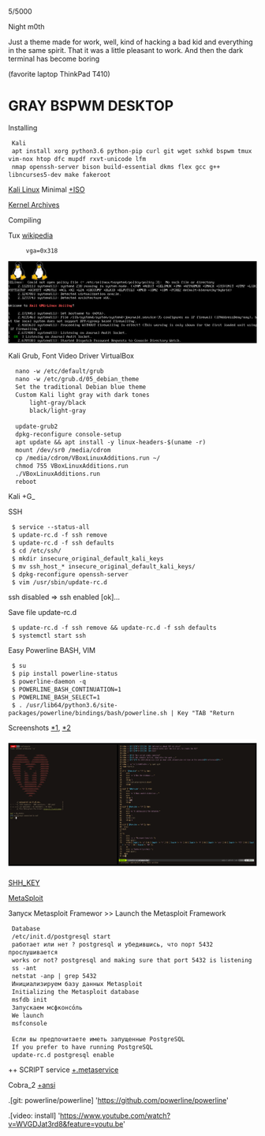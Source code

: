 
5/5000

Night m0th

Just a theme made for work, well, kind of hacking a bad kid and everything in the same spirit.
That it was a little pleasant to work. And then the dark terminal has become boring

(favorite laptop ThinkPad T410)

GRAY BSPWM DESKTOP
====
Installing

     Kali
     apt install xorg python3.6 python-pip curl git wget sxhkd bspwm tmux vim-nox htop dfc mupdf rxvt-unicode lfm
     nmap openssh-server bison build-essential dkms flex gcc g++ libncurses5-dev make fakeroot
     

[Kali Linux](https://www.kali.org/) Minimal [+ISO](https://docs.kali.org/installation/kali-linux-network-mini-iso-install)

[Kernel Archives](https://www.kernel.org/)

Compiling

Tux [wikipedia](https://ru.wikipedia.org/wiki/Tux)

         vga=0x318

![Tux](scrot/kernel_tux.png)

Kali Grub, Font Video Driver VirtualBox
      
      nano -w /etc/default/grub 
      nano -w /etc/grub.d/05_debian_theme
      Set the traditional Debian blue theme
      Custom Kali light gray with dark tones
          light-gray/black
          black/light-gray
          
      update-grub2
      dpkg-reconfigure console-setup
      apt update && apt install -y linux-headers-$(uname -r)
      mount /dev/sr0 /media/cdrom
      cp /media/cdrom/VBoxLinuxAdditions.run ~/
      chmod 755 VBoxLinuxAdditions.run
      ./VBoxLinuxAdditions.run
      reboot

Kali +G_

SSH

     $ service --status-all
     $ update-rc.d -f ssh remove
     $ update-rc.d -f ssh defaults
     $ cd /etc/ssh/
     $ mkdir insecure_original_default_kali_keys
     $ mv ssh_host_* insecure_original_default_kali_keys/
     $ dpkg-reconfigure openssh-server
     $ vim /usr/sbin/update-rc.d
     
ssh disabled => ssh enabled [ok]...

Save file update-rc.d

     $ update-rc.d -f ssh remove && update-rc.d -f ssh defaults
     $ systemctl start ssh
     
Easy Powerline BASH, VIM

     $ su
     $ pip install powerline-status
     $ powerline-daemon -q
     $ POWERLINE_BASH_CONTINUATION=1
     $ POWERLINE_BASH_SELECT=1
     $ . /usr/lib64/python3.6/site-packages/powerline/bindings/bash/powerline.sh | Key "TAB "Return
 
Screenshots [*1](https://raw.githubusercontent.com/appath/dotfiles/master/lBox/scrot/screenshot_1.jpg), [*2](https://raw.githubusercontent.com/appath/dotfiles/master/lBox/scrot/screenshot_2.jpg)
 
![lBox](scrot/screenshot_1.jpg)
 
[SHH_KEY](https://raw.githubusercontent.com/appath/dotfiles/master/lBox/SHH_KEY)
 
[MetaSploit](https://github.com/rapid7/metasploit-framework)

Запуск Metasploit Framewor >> Launch the Metasploit Framework

     Database
     /etc/init.d/postgresql start
     работает или нет ? postgresql и убедившись, что порт 5432 прослушивается
     works or not? postgresql and making sure that port 5432 is listening
     ss -ant
     netstat -anp | grep 5432
     Инициализируем базу данных Metasploit
     Initializing the Metasploit database
     msfdb init
     Запускаем мсфконсо́ль
     We launch
     msfconsole
     
     Если вы предпочитаете иметь запущенные PostgreSQL
     If you prefer to have running PostgreSQL
     update-rc.d postgresql enable
     
++ SCRIPT service [+.metaservice](https://raw.githubusercontent.com/appath/dotfiles/master/lBox/.metaservice)

Cobra_2 [+ansi](https://raw.githubusercontent.com/appath/dotfiles/master/lBox/cobra_2.ansi.txt)

.[git: powerline/powerline] 'https://github.com/powerline/powerline'

.[video: install] 'https://www.youtube.com/watch?v=WVGDJat3rd8&feature=youtu.be'
